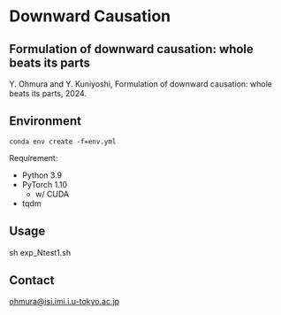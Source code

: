 # Downward Causation

## Formulation of downward causation: whole beats its parts
Y. Ohmura and Y. Kuniyoshi, Formulation of downward causation: whole beats its parts, 2024.

## Environment
`conda env create -f=env.yml` 

Requirement: 
* Python 3.9
* PyTorch 1.10
  * w/ CUDA
* tqdm


## Usage
sh exp_Ntest1.sh

## Contact
ohmura@isi.imi.i.u-tokyo.ac.jp


